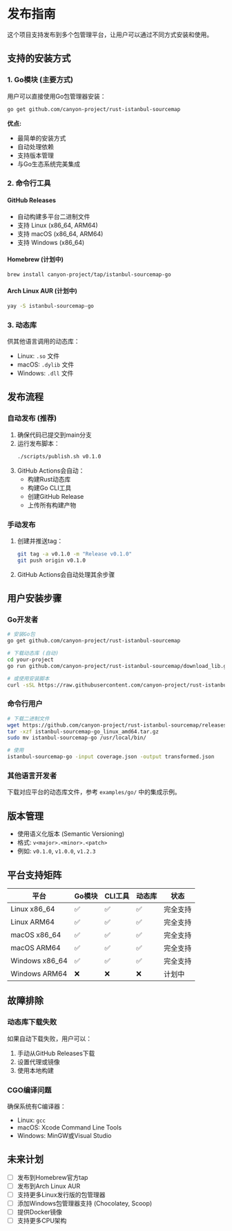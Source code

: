# 发布指南

这个项目支持发布到多个包管理平台，让用户可以通过不同方式安装和使用。

## 支持的安装方式

### 1. Go模块 (主要方式)

用户可以直接使用Go包管理器安装：

```bash
go get github.com/canyon-project/rust-istanbul-sourcemap
```

**优点:**
- 最简单的安装方式
- 自动处理依赖
- 支持版本管理
- 与Go生态系统完美集成

### 2. 命令行工具

#### GitHub Releases
- 自动构建多平台二进制文件
- 支持 Linux (x86_64, ARM64)
- 支持 macOS (x86_64, ARM64)  
- 支持 Windows (x86_64)

#### Homebrew (计划中)
```bash
brew install canyon-project/tap/istanbul-sourcemap-go
```

#### Arch Linux AUR (计划中)
```bash
yay -S istanbul-sourcemap-go
```

### 3. 动态库

供其他语言调用的动态库：
- Linux: `.so` 文件
- macOS: `.dylib` 文件
- Windows: `.dll` 文件

## 发布流程

### 自动发布 (推荐)

1. 确保代码已提交到main分支
2. 运行发布脚本：
   ```bash
   ./scripts/publish.sh v0.1.0
   ```
3. GitHub Actions会自动：
   - 构建Rust动态库
   - 构建Go CLI工具
   - 创建GitHub Release
   - 上传所有构建产物

### 手动发布

1. 创建并推送tag：
   ```bash
   git tag -a v0.1.0 -m "Release v0.1.0"
   git push origin v0.1.0
   ```

2. GitHub Actions会自动处理其余步骤

## 用户安装步骤

### Go开发者

```bash
# 安装Go包
go get github.com/canyon-project/rust-istanbul-sourcemap

# 下载动态库 (自动)
cd your-project
go run github.com/canyon-project/rust-istanbul-sourcemap/download_lib.go

# 或使用安装脚本
curl -sSL https://raw.githubusercontent.com/canyon-project/rust-istanbul-sourcemap/main/install.sh | bash
```

### 命令行用户

```bash
# 下载二进制文件
wget https://github.com/canyon-project/rust-istanbul-sourcemap/releases/latest/download/istanbul-sourcemap-go_linux_amd64.tar.gz
tar -xzf istanbul-sourcemap-go_linux_amd64.tar.gz
sudo mv istanbul-sourcemap-go /usr/local/bin/

# 使用
istanbul-sourcemap-go -input coverage.json -output transformed.json
```

### 其他语言开发者

下载对应平台的动态库文件，参考 `examples/go/` 中的集成示例。

## 版本管理

- 使用语义化版本 (Semantic Versioning)
- 格式: `v<major>.<minor>.<patch>`
- 例如: `v0.1.0`, `v1.0.0`, `v1.2.3`

## 平台支持矩阵

| 平台 | Go模块 | CLI工具 | 动态库 | 状态 |
|------|--------|---------|--------|------|
| Linux x86_64 | ✅ | ✅ | ✅ | 完全支持 |
| Linux ARM64 | ✅ | ✅ | ✅ | 完全支持 |
| macOS x86_64 | ✅ | ✅ | ✅ | 完全支持 |
| macOS ARM64 | ✅ | ✅ | ✅ | 完全支持 |
| Windows x86_64 | ✅ | ✅ | ✅ | 完全支持 |
| Windows ARM64 | ❌ | ❌ | ❌ | 计划中 |

## 故障排除

### 动态库下载失败

如果自动下载失败，用户可以：

1. 手动从GitHub Releases下载
2. 设置代理或镜像
3. 使用本地构建

### CGO编译问题

确保系统有C编译器：
- Linux: `gcc`
- macOS: Xcode Command Line Tools
- Windows: MinGW或Visual Studio

## 未来计划

- [ ] 发布到Homebrew官方tap
- [ ] 发布到Arch Linux AUR
- [ ] 支持更多Linux发行版的包管理器
- [ ] 添加Windows包管理器支持 (Chocolatey, Scoop)
- [ ] 提供Docker镜像
- [ ] 支持更多CPU架构